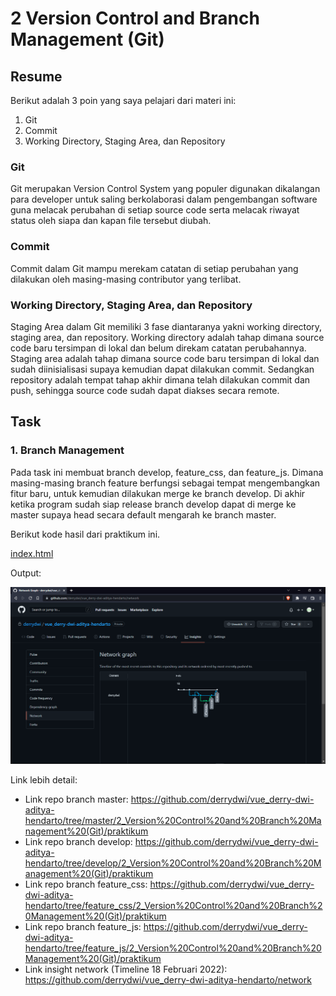 # 2 Version Control and Branch Management (Git)

## Resume

Berikut adalah 3 poin yang saya pelajari dari materi ini:
1. Git
2. Commit
3. Working Directory, Staging Area, dan Repository

### Git

Git merupakan Version Control System yang populer digunakan dikalangan para developer untuk saling berkolaborasi dalam pengembangan software guna melacak perubahan di setiap source code serta melacak riwayat status oleh siapa dan kapan file tersebut diubah.

### Commit

Commit dalam Git mampu merekam catatan di setiap perubahan yang dilakukan oleh masing-masing contributor yang terlibat.

### Working Directory, Staging Area, dan Repository

Staging Area dalam Git memiliki 3 fase diantaranya yakni working directory, staging area, dan repository. Working directory adalah tahap dimana source code baru tersimpan di lokal dan belum direkam catatan perubahannya. Staging area adalah tahap dimana source code baru tersimpan di lokal dan sudah diinisialisasi supaya kemudian dapat dilakukan commit. Sedangkan repository adalah tempat tahap akhir dimana telah dilakukan commit dan push, sehingga source code sudah dapat diakses secara remote.

## Task

### 1. Branch Management

Pada task ini membuat branch develop, feature_css, dan feature_js. Dimana masing-masing branch feature berfungsi sebagai tempat mengembangkan fitur baru, untuk kemudian dilakukan merge ke branch develop. Di akhir ketika program sudah siap release branch develop dapat di merge ke master supaya head secara default mengarah ke branch master.

Berikut kode hasil dari praktikum ini.

[index.html](./praktikum/index.html)

Output:

![insight_network](./screenshots/insight_network.png)

Link lebih detail:

- Link repo branch master: https://github.com/derrydwi/vue_derry-dwi-aditya-hendarto/tree/master/2_Version%20Control%20and%20Branch%20Management%20(Git)/praktikum
- Link repo branch develop: https://github.com/derrydwi/vue_derry-dwi-aditya-hendarto/tree/develop/2_Version%20Control%20and%20Branch%20Management%20(Git)/praktikum
- Link repo branch feature_css: https://github.com/derrydwi/vue_derry-dwi-aditya-hendarto/tree/feature_css/2_Version%20Control%20and%20Branch%20Management%20(Git)/praktikum
- Link repo branch feature_js: https://github.com/derrydwi/vue_derry-dwi-aditya-hendarto/tree/feature_js/2_Version%20Control%20and%20Branch%20Management%20(Git)/praktikum
- Link insight network (Timeline 18 Februari 2022): https://github.com/derrydwi/vue_derry-dwi-aditya-hendarto/network
